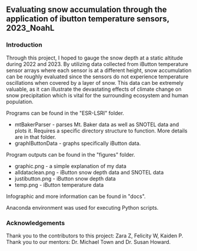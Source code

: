 ## Evaluating snow accumulation through the application of ibutton temperature sensors, 2023_NoahL

### Introduction

Through this project, I hoped to gauge the snow depth at a static altitude during 2022 and 2023. By utilizing data collected from iButton temperature sensor arrays where each sensor is at a different height, snow accumulation can be roughly evaluated since the sensors do not experience temperature oscillations when covered by a layer of snow. This data can be extremely valuable, as it can illustrate the devastating effects of climate change on snow precipitation which is vital for the surrounding ecosystem and human population. 

Programs can be found in the "ESR-LSRI" folder. 
* mtBakerParser - parses Mt. Baker data as well as SNOTEL data and plots it. Requires a specific directory structure to function. More details are in that folder.
* graphIButtonData - graphs specifically iButton data.

Program outputs can be found in the "figures" folder. 
* graphic.png - a simple explanation of my data
* alldataclean.png - iButton snow depth data and SNOTEL data
* justibutton.png - iButton snow depth data
* temp.png - iButton temperature data

Infographic and more information can be found in "docs".

Anaconda environment was used for executing Python scripts.

### Acknowledgements

Thank you to the contributors to this project: Zara Z, Felicity W, Kaiden P.  
Thank you to our mentors: Dr. Michael Town and Dr. Susan Howard.

